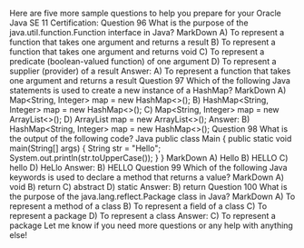 Here are five more sample questions to help you prepare for your Oracle Java SE 11 Certification:
Question 96
What is the purpose of the java.util.function.Function interface in Java?
MarkDown
A) To represent a function that takes one argument and returns a result
B) To represent a function that takes one argument and returns void
C) To represent a predicate (boolean-valued function) of one argument
D) To represent a supplier (provider) of a result
Answer: A) To represent a function that takes one argument and returns a result
Question 97
Which of the following Java statements is used to create a new instance of a HashMap?
MarkDown
A) Map<String, Integer> map = new HashMap<>();
B) HashMap<String, Integer> map = new HashMap<>();
C) Map<String, Integer> map = new ArrayList<>();
D) ArrayList<String> map = new ArrayList<>();
Answer: B) HashMap<String, Integer> map = new HashMap<>();
Question 98
What is the output of the following code?
Java
public class Main {
  public static void main(String[] args) {
    String str = "Hello";
    System.out.println(str.toUpperCase());
  }
}
MarkDown
A) Hello
B) HELLO
C) hello
D) HeLlo
Answer: B) HELLO
Question 99
Which of the following Java keywords is used to declare a method that returns a value?
MarkDown
A) void
B) return
C) abstract
D) static
Answer: B) return
Question 100
What is the purpose of the java.lang.reflect.Package class in Java?
MarkDown
A) To represent a method of a class
B) To represent a field of a class
C) To represent a package
D) To represent a class
Answer: C) To represent a package
Let me know if you need more questions or any help with anything else!